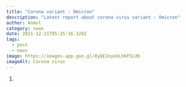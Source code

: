```yaml
---
title: "Corona variant : Omicron"
description: "Latest report about corona virus variant : Omicron"
author: Anmol
category: news
date: 2021-12-21T05:25:16.328Z
tags:
  - post
  - news
image: https://images.app.goo.gl/8yQE2eyokLh6FSLd6
imageAlt: Corona virus
---
```

1.
